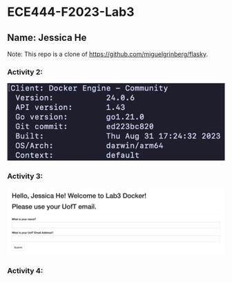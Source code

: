 # ECE444-F2023-Lab3

## Name: Jessica He

Note: This repo is a clone of
https://github.com/miguelgrinberg/flasky.

### Activity 2:
![Activity2](/screenshots/lab3_activity_2.png)

### Activity 3:
![Activity3](/screenshots/lab3_activity3.png)

### Activity 4:

